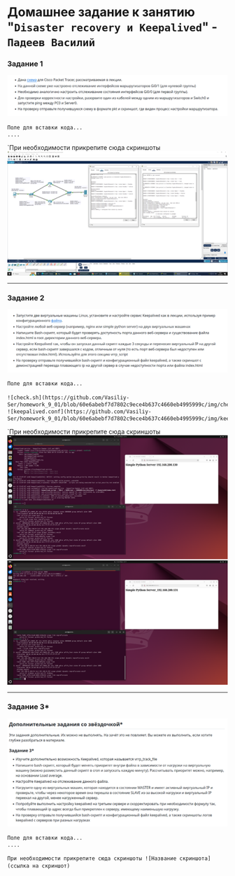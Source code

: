 # Домашнее задание к занятию "`Disaster recovery и Keepalived`" - `Падеев Василий`


   
### Задание 1

![task1](https://github.com/Vasiliy-Ser/homework_9_01/blob/60e6abebf7d7802c9ece4b637c4660eb4995999c/img/task%201.png)
```
Поле для вставки кода...
....
```

`При необходимости прикрепитe сюда скриншоты
![1](https://github.com/Vasiliy-Ser/homework_9_01/blob/60e6abebf7d7802c9ece4b637c4660eb4995999c/img/1.1.png)


---

### Задание 2

![task1](https://github.com/Vasiliy-Ser/homework_9_01/blob/60e6abebf7d7802c9ece4b637c4660eb4995999c/img/task2.png)

```
Поле для вставки кода...

![check.sh](https://github.com/Vasiliy-Ser/homework_9_01/blob/60e6abebf7d7802c9ece4b637c4660eb4995999c/img/check.sh)
![keepalived.conf](https://github.com/Vasiliy-Ser/homework_9_01/blob/60e6abebf7d7802c9ece4b637c4660eb4995999c/img/keepalived.conf)
```

`При необходимости прикрепитe сюда скриншоты
![2](https://github.com/Vasiliy-Ser/homework_9_01/blob/60e6abebf7d7802c9ece4b637c4660eb4995999c/img/2.1.png)
![3](https://github.com/Vasiliy-Ser/homework_9_01/blob/60e6abebf7d7802c9ece4b637c4660eb4995999c/img/2.2.png)


---

### Задание 3*

![task3](https://github.com/Vasiliy-Ser/homework_9_01/blob/60e6abebf7d7802c9ece4b637c4660eb4995999c/img/task3.png)

```
Поле для вставки кода...
....
```

`При необходимости прикрепитe сюда скриншоты
![Название скриншота](ссылка на скриншот)`

